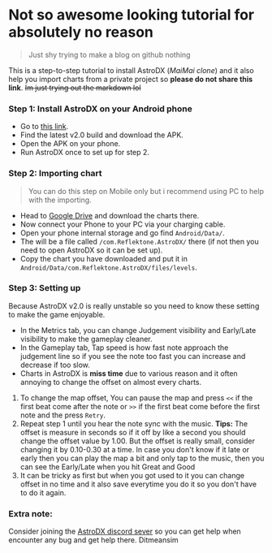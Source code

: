 # Not so awesome looking tutorial for absolutely no reason
> Just shy trying to make a blog on github nothing  

This is a step-to-step tutorial to install AstroDX (*MaiMai clone*) and it also help you import charts from a private project so **please do not share this link**.
~~Im just trying out the markdown lol~~

### Step 1: Install AstroDX on your Android phone  

- Go to [this link](https://github.com/2394425147/maipaddx/releases).
- Find the latest v2.0 build and download the APK.
- Open the APK on your phone.
- Run AstroDX once to set up for step 2.

### Step 2: Importing chart
> You can do this step on Mobile only but i recommend using PC to help with the importing. 

- Head to [Google Drive](https://drive.google.com/drive/folders/1NiZ9rL19qKLqt0uNcP5tIqc0fUrksAPs) and download the charts there.
- Now connect your Phone to your PC via your charging cable.
- Open your phone internal storage and go find `Android/Data/`.
- The will be a file called `/com.Reflektone.AstroDX/` there (if not then you need to open AstroDX so it can be set up).
- Copy the chart you have downloaded and put it in `Android/Data/com.Reflektone.AstroDX/files/levels`.

### Step 3: Setting up
Because AstroDX v2.0 is really unstable so you need to know these setting to make the game enjoyable.
- In the Metrics tab, you can change Judgement visibility and Early/Late visibility to make the gameplay cleaner.
- In the Gameplay tab, Tap speed is how fast note approach the judgement line so if you see the note too fast you can increase and decrease if too slow.   
- Charts in AstroDX is **miss time** due to various reason and it often annoying to change the offset on almost every charts. 

1. To change the map offset, You can pause the map and press `<<` if the first beat come after the note or `>>` if the first beat come before the first note and the press `Retry`.
2. Repeat step 1 until you hear the note sync with the music. **Tips:** The offset is measure in seconds so if it off by like a second you should change the offset value by 1.00. But the offset is really small, consider changing it by 0.10-0.30 at a time. In case you don't know if it late or early then you can play the map a bit and only tap to the music, then you can see the Early/Late when you hit Great and Good      
3. It can be tricky as first but when you got used to it you can change offset in no time and it also save everytime you do it so you don't have to do it again.

### Extra note:
Consider joining the [AstroDX discord sever](https://discord.gg/6fpETgpvjZ) so you can get help when encounter any bug and get help there.
Ditmeansim

